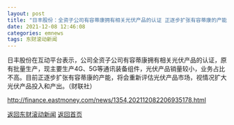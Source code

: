 ```yaml
---
layout: post
title: "日丰股份：全资子公司有容蒂康拥有相关光伏产品的认证 正逐步扩张有容蒂康的产能"
date: 2021-12-08 12:46:08
categories: emnews
tags: 东财滚动新闻
---
```


日丰股份在互动平台表示，公司全资子公司有容蒂康拥有相关光伏产品的认证，原有批量生产，现主要生产4G、5G等通讯装备组件，光伏产品销量较小，业务占比不高。目前正逐步扩张有容蒂康的产能，将会重新评估光伏产品市场，视情况扩大光伏产品投入和产出。（财联社）

<http://finance.eastmoney.com/news/1354,202112082206935178.html>

[返回东财滚动新闻](./emnews/)
[返回首页](./)